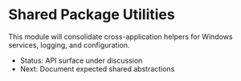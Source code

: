 # Shared Package Utilities

This module will consolidate cross-application helpers for Windows services, logging, and configuration.

- Status: API surface under discussion
- Next: Document expected shared abstractions
